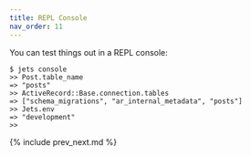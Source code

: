 ```yaml
---
title: REPL Console
nav_order: 11
---
```


You can test things out in a REPL console:

    $ jets console
    >> Post.table_name
    => "posts"
    >> ActiveRecord::Base.connection.tables
    => ["schema_migrations", "ar_internal_metadata", "posts"]
    >> Jets.env
    => "development"
    >>

{% include prev_next.md %}
